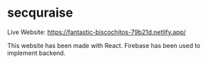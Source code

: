 
# secquraise
Live Website: https://fantastic-biscochitos-79b21d.netlify.app/

This website has been made with React.
Firebase has been used to implement backend.
